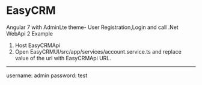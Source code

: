 # EasyCRM
Angular 7 with AdminLte theme- User Registration,Login and call .Net WebApi 2 Example

1. Host EasyCRMApi
2. Open EasyCRMUI/src/app/services/account.service.ts and replace value of the url with EasyCRMApi URL.

-----
username: admin
password: test
